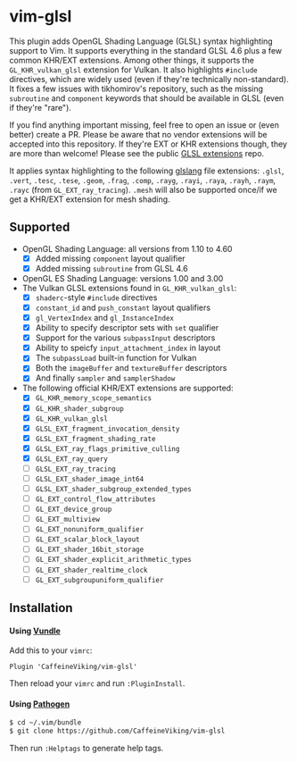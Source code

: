 # vim-glsl

This plugin adds OpenGL Shading Language (GLSL) syntax highlighting support to Vim. It supports everything in the standard GLSL 4.6 plus a few common KHR/EXT extensions. Among other things, it supports the `GL_KHR_vulkan_glsl` extension for Vulkan. It also highlights `#include` directives, which are widely used (even if they're technically non-standard). It fixes a few issues with tikhomirov's repository, such as the missing `subroutine` and `component` keywords that should be available in GLSL (even if they're "rare").

If you find anything important missing, feel free to open an issue or (even better) create a PR. Please be aware that no vendor extensions will be accepted into this repository. If they're EXT or KHR extensions though, they are more than welcome! Please see the public [GLSL extensions](https://github.com/KhronosGroup/GLSL/tree/master/extensions) repo.

It applies syntax highlighting to the following [glslang](https://github.com/KhronosGroup/glslang) file extensions: `.glsl`, `.vert`, `.tesc`, `.tese`, `.geom`, `.frag`, `.comp`, `.rayg`, `.rayi`, `.raya`, `.rayh`, `.raym`, `.rayc` (from `GL_EXT_ray_tracing`). `.mesh` will also be supported once/if we get a KHR/EXT extension for mesh shading.

## Supported

* OpenGL Shading Language: all versions from 1.10 to 4.60
    - [x] Added missing `component` layout qualifier
    - [x] Added missing `subroutine` from GLSL 4.6
* OpenGL ES Shading Language: versions 1.00 and 3.00
* The Vulkan GLSL extensions found in `GL_KHR_vulkan_glsl`:
    - [x] `shaderc`-style `#include` directives
    - [x] `constant_id` and `push_constant` layout qualifiers
    - [x] `gl_VertexIndex` and `gl_InstanceIndex`
    - [x] Ability to specify descriptor sets with `set` qualifier
    - [x] Support for the various `subpassInput` descriptors
    - [x] Ability to speicfy `input_attachment_index` in layout
    - [x] The `subpassLoad` built-in function for Vulkan
    - [x] Both the `imageBuffer` and `textureBuffer` descriptors
    - [x] And finally `sampler` and `samplerShadow`
* The following official KHR/EXT extensions are supported:
    - [x] `GL_KHR_memory_scope_semantics`
    - [x] `GL_KHR_shader_subgroup`
    - [x] `GL_KHR_vulkan_glsl`
    - [x] `GLSL_EXT_fragment_invocation_density`
    - [x] `GLSL_EXT_fragment_shading_rate`
    - [x] `GLSL_EXT_ray_flags_primitive_culling`
    - [x] `GLSL_EXT_ray_query`
    - [ ] `GLSL_EXT_ray_tracing`
    - [ ] `GLSL_EXT_shader_image_int64`
    - [ ] `GLSL_EXT_shader_subgroup_extended_types`
    - [ ] `GL_EXT_control_flow_attributes`
    - [ ] `GL_EXT_device_group`
    - [ ] `GL_EXT_multiview`
    - [ ] `GL_EXT_nonuniform_qualifier`
    - [ ] `GL_EXT_scalar_block_layout`
    - [ ] `GL_EXT_shader_16bit_storage`
    - [ ] `GL_EXT_shader_explicit_arithmetic_types`
    - [ ] `GL_EXT_shader_realtime_clock`
    - [ ] `GL_EXT_subgroupuniform_qualifier`

## Installation

#### Using [Vundle](https://github.com/gmarik/vundle)

Add this to your `vimrc`:

```viml
Plugin 'CaffeineViking/vim-glsl'
```

Then reload your `vimrc` and run `:PluginInstall`.

#### Using [Pathogen](https://github.com/tpope/vim-pathogen)

```sh
$ cd ~/.vim/bundle
$ git clone https://github.com/CaffeineViking/vim-glsl
```

Then run `:Helptags` to generate help tags.
